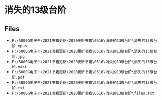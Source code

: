 # 消失的13级台阶

## Files

- `F:/5000G电子书\2021书籍更新\2020更新书籍\0516\消失的13级台阶\消失的13级台阶.epub`
- `F:/5000G电子书\2021书籍更新\2020更新书籍\0516\消失的13级台阶\消失的13级台阶.jpg`
- `F:/5000G电子书\2021书籍更新\2020更新书籍\0516\消失的13级台阶\消失的13级台阶.mobi`
- `F:/5000G电子书\2021书籍更新\2020更新书籍\0516\消失的13级台阶\消失的13级台阶.pdf`
- `F:/5000G电子书\2021书籍更新\2020更新书籍\0516\消失的13级台阶\消失的13级台阶.txt`
- `F:/5000G电子书\2021书籍更新\2020更新书籍\0516\消失的13级台阶\files.txt`
